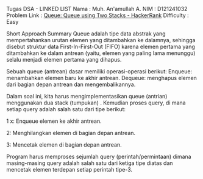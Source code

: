 Tugas DSA - LINKED LIST
Nama : Muh. An'amullah A.
NIM : D121241032
Problem Link : [Queue: Queue using Two Stacks - HackerRank](https://www.hackerrank.com/challenges/print-the-elements-of-a-linked-list/problem?isFullScreen=false)
Difficulty : Easy

Short Approach Summary
Queue adalah tipe data abstrak yang mempertahankan urutan elemen yang ditambahkan ke dalamnya, sehingga disebut struktur data First-In-First-Out (FIFO) karena elemen pertama yang ditambahkan ke dalam antrean (yaitu, elemen yang paling lama menunggu) selalu menjadi elemen pertama yang dihapus.

Sebuah queue (antrean) dasar memiliki operasi-operasi berikut: Enqueue: menambahkan elemen baru ke akhir antrean. Dequeue: menghapus elemen dari bagian depan antrean dan mengembalikannya.

Dalam soal ini, kita harus mengimplementasikan queue (antrian) menggunakan dua stack (tumpukan) . Kemudian proses query, di mana setiap query adalah salah satu dari tipe berikut:

1 x: Enqueue elemen ke akhir antrean.

2: Menghilangkan elemen di bagian depan antrean.

3: Mencetak elemen di bagian depan antrean.

Program harus memproses sejumlah query (perintah/permintaan) dimana masing-masing query adalah salah satu dari ketiga tipe diatas dan mencetak elemen terdepan setiap perintah tipe-3.
